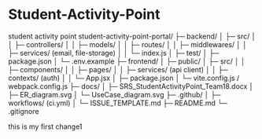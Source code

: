 # Student-Activity-Point
student activity point
student-activity-point-portal/
├─ backend/
│  ├─ src/
│  │  ├─ controllers/
│  │  ├─ models/
│  │  ├─ routes/
│  │  ├─ middlewares/
│  │  ├─ services/   (email, file-storage)
│  │  └─ index.js
│  ├─ test/
│  ├─ package.json
│  └─ .env.example
├─ frontend/
│  ├─ public/
│  ├─ src/
│  │  ├─ components/
│  │  ├─ pages/
│  │  ├─ services/  (api client)
│  │  ├─ contexts/  (auth)
│  │  └─ App.jsx
│  ├─ package.json
│  └─ vite.config.js / webpack.config.js
├─ docs/
│  ├─ SRS_StudentActivityPoint_Team18.docx
│  ├─ ER_diagram.svg
│  └─ UseCase_diagram.svg
├─ .github/
│  ├─ workflows/ (ci.yml)
│  └─ ISSUE_TEMPLATE.md
├─ README.md
└─ .gitignore

this is my first change1